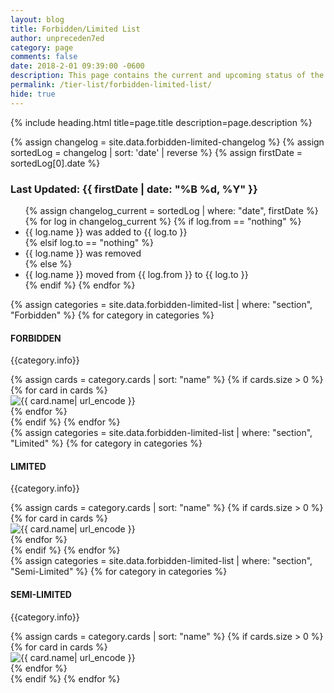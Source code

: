 ```yaml
---
layout: blog
title: Forbidden/Limited List
author: unpreceden7ed
category: page
comments: false
date: 2018-2-01 09:39:00 -0600
description: This page contains the current and upcoming status of the Forbidden/Limited list
permalink: /tier-list/forbidden-limited-list/
hide: true
---
```


{% include heading.html title=page.title description=page.description %}

{% assign changelog = site.data.forbidden-limited-changelog %}
{% assign sortedLog = changelog | sort: 'date' | reverse %}
{% assign firstDate = sortedLog[0].date %}
<div class="section">
    <h3>Last Updated: {{ firstDate | date: "%B %d, %Y" }}</h3>
    <ul>
        {% assign changelog_current = sortedLog | where: "date", firstDate %}
        {% for log in changelog_current %}
            {% if log.from == "nothing" %}
                <li>{{ log.name }} was added to {{ log.to }}</li>
            {% elsif log.to == "nothing" %}
                <li>{{ log.name }} was removed</li>
            {% else %}
                <li>{{ log.name }} moved from {{ log.from }} to {{ log.to }}</li>
            {% endif %}
        {% endfor %}    
    </ul>
</div>

<div class="section">
    {% assign categories = site.data.forbidden-limited-list | where: "section", "Forbidden" %}
    {% for category in categories %}
        <h4>FORBIDDEN</h4>
        <p>{{category.info}}</p>
        {% assign cards = category.cards | sort: "name" %}
        {% if cards.size > 0 %}
            <div class="flex-container">
                <div class="deck-container left">
                    <div id="deck">
                        <div id="cards">                        
                            {% for card in cards %}
                                <div class="item">
                                    <a><img class="dcards" name="cardPopup" src="https://images.weserv.nl/?url=yugiohprices.com/api/card_image/{{ card.name | url_encode }}&il" alt="{{ card.name| url_encode }}"></a>
                                </div>
                            {% endfor %}
                        </div>
                    </div>
                </div>
            </div>
        {% endif %}
    {% endfor %}        
</div>

<div class="section">
    {% assign categories = site.data.forbidden-limited-list | where: "section", "Limited" %}
    {% for category in categories %}
        <h4>LIMITED</h4>
        <p>{{category.info}}</p>
        {% assign cards = category.cards | sort: "name" %}
        {% if cards.size > 0 %}
            <div class="flex-container">
                <div class="deck-container left">
                    <div id="deck">
                        <div id="cards">                        
                            {% for card in cards %}
                                <div class="item">
                                    <a><img class="dcards" name="cardPopup" src="https://images.weserv.nl/?url=yugiohprices.com/api/card_image/{{ card.name | url_encode }}&il" alt="{{ card.name| url_encode }}"></a>
                                </div>
                            {% endfor %}
                        </div>
                    </div>
                </div>
            </div>
        {% endif %}  
    {% endfor %}        
</div>

<div class="section">
    {% assign categories = site.data.forbidden-limited-list | where: "section", "Semi-Limited" %}
    {% for category in categories %}
        <h4>SEMI-LIMITED</h4>
        <p>{{category.info}}</p>
        {% assign cards = category.cards | sort: "name" %}
        {% if cards.size > 0 %}
            <div class="flex-container">
                <div class="deck-container left">
                    <div id="deck">
                        <div id="cards">                        
                            {% for card in cards %}
                                <div class="item">
                                    <a><img class="dcards" name="cardPopup" src="https://images.weserv.nl/?url=yugiohprices.com/api/card_image/{{ card.name | url_encode }}&il" alt="{{ card.name| url_encode }}"></a>
                                </div>
                            {% endfor %}
                        </div>
                    </div>
                </div>
            </div>
        {% endif %}
    {% endfor %}        
</div>